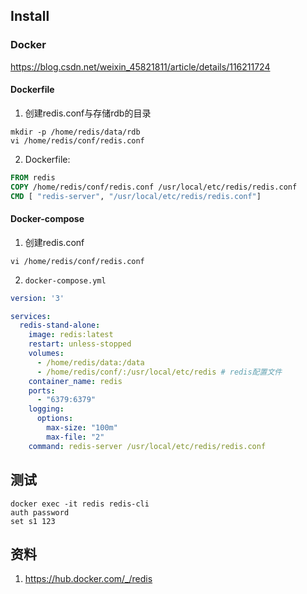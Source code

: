 ## Install
### Docker
https://blog.csdn.net/weixin_45821811/article/details/116211724

#### Dockerfile
1. 创建redis.conf与存储rdb的目录
```shell
mkdir -p /home/redis/data/rdb
vi /home/redis/conf/redis.conf
```

2. Dockerfile:
```Dockerfile
FROM redis
COPY /home/redis/conf/redis.conf /usr/local/etc/redis/redis.conf
CMD [ "redis-server", "/usr/local/etc/redis/redis.conf"]
```

#### Docker-compose
1. 创建redis.conf
```shell
vi /home/redis/conf/redis.conf
```
2. `docker-compose.yml`

```yml
version: '3'

services:
  redis-stand-alone:
    image: redis:latest
    restart: unless-stopped
    volumes:
      - /home/redis/data:/data
      - /home/redis/conf/:/usr/local/etc/redis # redis配置文件
    container_name: redis
    ports:
      - "6379:6379"
    logging:
      options:
        max-size: "100m"
        max-file: "2"
    command: redis-server /usr/local/etc/redis/redis.conf

```
## 测试
```shell
docker exec -it redis redis-cli
auth password 
set s1 123
```
## 资料
1. https://hub.docker.com/_/redis